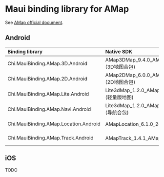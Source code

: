 # Maui binding library for AMap

See [AMap official document](https://lbs.amap.com/api/android-sdk/summary/).

## Android

|Binding library | Native SDK | Nuget |
|:-| :- | :-: |
| Chi.MauiBinding.AMap.3D.Android | AMap3DMap_9.4.0_AMapSearch_9.4.0_AMapLocation_6.1.0_20220808.aar (3D地图合包)| [![NuGet](https://buildstats.info/nuget/Chi.MauiBinding.AMap.3D.Android?includePreReleases=false)](https://www.nuget.org/packages/Chi.MauiBinding.AMap.3D.Android/ "Download Chi.MauiBinding.AMap.3D.Android from NuGet.org") |
| Chi.MauiBinding.AMap.2D.Android | AMap2DMap_6.0.0_AMapSearch_9.2.0_AMapLocation_6.1.0_20220414.aar (2D地图合包)| [![NuGet](https://buildstats.info/nuget/Chi.MauiBinding.AMap.2D.Android?includePreReleases=false)](https://www.nuget.org/packages/Chi.MauiBinding.AMap.2D.Android/ "Download Chi.MauiBinding.AMap.2D.Android from NuGet.org") |
| Chi.MauiBinding.AMap.Lite.Android | Lite3dMap_1.2.0_AMapSearch_9.2.0_AMapLocation_6.1.0_20220414.aar (轻量版地图)| [![NuGet](https://buildstats.info/nuget/Chi.MauiBinding.AMap.Lite.Android?includePreReleases=false)](https://www.nuget.org/packages/Chi.MauiBinding.AMap.Lite.Android/ "Download Chi.MauiBinding.AMap.Lite.Android from NuGet.org") |
| Chi.MauiBinding.AMap.Navi.Android | Lite3dMap_1.2.0_AMapSearch_9.2.0_AMapLocation_6.1.0_20220414.aar (导航合包)| [![NuGet](https://buildstats.info/nuget/Chi.MauiBinding.AMap.Navi.Android?includePreReleases=false)](https://www.nuget.org/packages/Chi.MauiBinding.AMap.Navi.Android/ "Download Chi.MauiBinding.AMap.Navi.Android from NuGet.org") |
| Chi.MauiBinding.AMap.Location.Android | AMapLocation_6.1.0_20220406.aar (定位包)| [![NuGet](https://buildstats.info/nuget/Chi.MauiBinding.AMap.Location.Android?includePreReleases=false)](https://www.nuget.org/packages/Chi.MauiBinding.AMap.Location.Android/ "Download Chi.MauiBinding.AMap.Location.Android from NuGet.org") |
| Chi.MauiBinding.AMap.Track.Android | AMapTrack_1.4.1_AMapLocation_6.1.0_20220406.aar (猎鹰合包)| [![NuGet](https://buildstats.info/nuget/Chi.MauiBinding.AMap.Track.Android?includePreReleases=false)](https://www.nuget.org/packages/Chi.MauiBinding.AMap.Track.Android/ "Download Chi.MauiBinding.AMap.Track.Android from NuGet.org") |

## iOS

TODO
